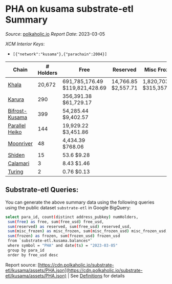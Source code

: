 # PHA on kusama substrate-etl Summary

_Source_: [polkaholic.io](https://polkaholic.io) *Report Date*: 2023-03-05


*XCM Interior Keys*:
* `[{"network":"kusama"},{"parachain":2004}]`


| Chain | # Holders | Free | Reserved | Misc Frozen | Frozen | Price | AssetID |
| ----- | --------- | ---- | -------- | ----------- | ------ | ----- | ------- |
| [Khala](/kusama/2004-khala) | 20,672 | 691,785,176.49 $119,821,428.69 | 14,766.85 $2,557.71 | 1,820,703.76  $315,357.04 | 1,406.9 $243.68 | $0.17 | `{"Token":"PHA"}` |
| [Karura](/kusama/2000-karura) | 290 | 356,391.38 $61,729.17 |   |    |   | $0.17 | `{"Token":"PHA"}` |
| [Bifrost-Kusama](/kusama/2001-bifrost-ksm) | 399 | 54,285.44 $9,402.57 |   |    |   | $0.17 | `{"Token":"PHA"}` |
| [Parallel Heiko](/kusama/2085-parallel-heiko) | 144 | 19,929.22 $3,451.86 |   |    |   | $0.17 | `{"Token":"115"}` |
| [Moonriver](/kusama/2023-moonriver) | 48 | 4,434.39 $768.06 |   |    |   | $0.17 | `{"Token":"189307976387032586987344677431204943363"}` |
| [Shiden](/kusama/2007-shiden) | 15 | 53.6 $9.28 |   |    |   | $0.17 | `{"Token":"18446744073709551623"}` |
| [Calamari](/kusama/2084-calamari) | 3 | 8.43 $1.46 |   |    |   | $0.17 | `{"Token":"13"}` |
| [Turing](/kusama/2114-turing) | 2 | 0.76 $0.13 |   |    |   | $0.17 | `{"Token":"7"}` |

## Substrate-etl Queries:
You can generate the above summary data using the following queries using the public dataset `substrate-etl` in Google BigQuery:
```bash
select para_id, count(distinct address_pubkey) numHolders, 
 sum(free) as free, sum(free_usd) free_usd,
 sum(reserved) as reserved, sum(free_usd) reserved_usd,
 sum(misc_frozen) as misc_frozen, sum(misc_frozen_usd) misc_frozen_usd,
 sum(frozen) as frozen, sum(frozen_usd) frozen_usd
 from `substrate-etl.kusama.balances*` 
 where symbol = "PHA" and date(ts) = "2023-03-05"
 group by para_id
 order by free_usd desc
```


Report source: [https://cdn.polkaholic.io/substrate-etl/kusama/assets/PHA.json](https://cdn.polkaholic.io/substrate-etl/kusama/assets/PHA.json) | See [Definitions](/DEFINITIONS.md) for details

